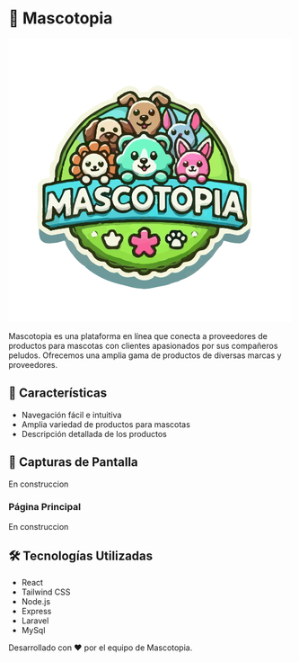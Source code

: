 # 🐾 Mascotopia

![Mascotopia Logo](./src/resources/logo.svg)

Mascotopia es una plataforma en línea que conecta a proveedores de productos para mascotas con clientes apasionados por sus compañeros peludos. Ofrecemos una amplia gama de productos de diversas marcas y proveedores.

## 🚀 Características

- Navegación fácil e intuitiva
- Amplia variedad de productos para mascotas
- Descripción detallada de los productos

## 📸 Capturas de Pantalla
En construccion

### Página Principal
En construccion

## 🛠️ Tecnologías Utilizadas

- React
- Tailwind CSS
- Node.js
- Express
- Laravel
- MySql

Desarrollado con ❤️ por el equipo de Mascotopia.
